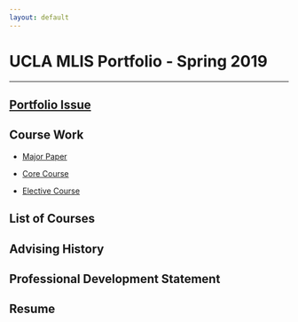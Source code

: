 ```yaml
---
layout: default
---
```


# UCLA MLIS Portfolio - Spring 2019
* * *

## [Portfolio Issue](./IssueStatement.md)

## Course Work

* [Major Paper](./MajorIntro.md)

* [Core Course](./assets/CoreCourse.pdf)
     
* [Elective Course](./Elective.pdf)

## List of Courses

## Advising History

## Professional Development Statement

## Resume


